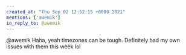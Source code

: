```yaml
---
created_at: "Thu Sep 02 12:52:15 +0000 2021"
mentions: ['awemik']
in_reply_to: @awemik
---
```


@awemik Haha, yeah timezones can be tough. Definitely had my own issues with them this week lol